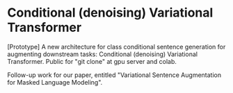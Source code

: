 # Conditional (denoising) Variational Transformer

\[Prototype\] A new architecture for class conditional sentence generation for augmenting downstream tasks: Conditional (denoising) Variational Transformer. Public for "git clone" at gpu server and colab.

Follow-up work for our paper, entitled "Variational Sentence Augmentation for Masked Language Modeling".
